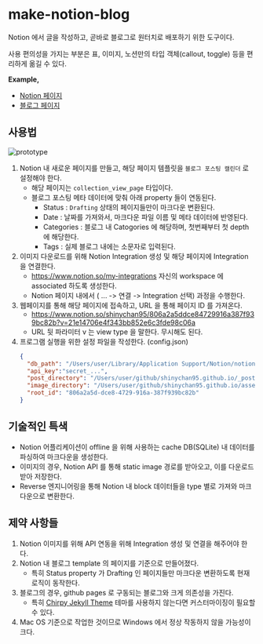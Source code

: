 # make-notion-blog

Notion 에서 글을 작성하고, 곧바로 블로그로 원터치로 배포하기 위한 도구이다.

사용 편의성을 가지는 부분은 표, 이미지, 노션만의 타입 객체(callout, toggle) 등을 편리하게 옮길 수 있다.

**Example,**
- [Notion 페이지](https://shinychan95.notion.site/Notion-1eafdee6189c46fea0fe5bff83f07309)
- [블로그 페이지](https://shinychan95.github.io/posts/Notion-글,-버튼-하나로-블로그-배포-가능/)

## 사용법

![prototype](https://user-images.githubusercontent.com/39409255/233854586-3d1705be-4916-4416-ad2f-e8fb8fcdb512.gif)

1. Notion 내 새로운 페이지를 만들고, 해당 페이지 템플릿을 `블로그 포스팅 캘린더` 로 설정해야 한다.
   - 해당 페이지는 `collection_view_page` 타입이다.
   - 블로그 포스팅 메타 데이터에 맞춰 아래 property 들이 연동된다.
      - Status : `Drafting` 상태의 페이지들만이 마크다운 변환된다.
      - Date : 날짜를 가져와서, 마크다운 파일 이름 및 메타 데이터에 반영된다.
      - Categories : 블로그 내 Catogories 에 해당하며, 첫번째부터 첫 depth 에 해당한다.
      - Tags : 실제 블로그 내에는 소문자로 입력된다.
2. 이미지 다운로드를 위해 Notion Integration 생성 및 해당 페이지에 Integration 을 연결한다.
   - https://www.notion.so/my-integrations 자신의 workspace 에 associated 하도록 생성한다.
   - Notion 페이지 내에서 ( ... -> 연결 -> Integration 선택) 과정을 수행한다.
3. 웹페이지를 통해 해당 페이지에 접속하고, URL 을 통해 페이지 ID 를 가져온다.
   - https://www.notion.so/shinychan95/806a2a5ddce84729916a387f939bc82b?v=21e14706e4f343bb852e6c3fde98c06a
   - URL 뒷 파라미터 v 는 view type 을 말한다. 무시해도 된다.
4. 프로그램 실행을 위한 설정 파일을 작성한다. (config.json)
    ```json
    {
      "db_path": "/Users/user/Library/Application Support/Notion/notion.db",
      "api_key":"secret_...",
      "post_directory": "/Users/user/github/shinychan95.github.io/_posts",
      "image_directory": "/Users/user/github/shinychan95.github.io/assets/pages",
      "root_id": "806a2a5d-dce8-4729-916a-387f939bc82b"
    }
    ```

## 기술적인 특색
- Notion 어플리케이션이 offline 을 위해 사용하는 cache DB(SQLite) 내 데이터를 파싱하여 마크다운을 생성한다.
- 이미지의 경우, Notion API 를 통해 static image 경로를 받아오고, 이를 다운로드 받아 저장한다.
- Reverse 엔지니어링을 통해 Notion 내 block 데이터들을 type 별로 가져와 마크다운으로 변환한다.

## 제약 사항들
1. Notion 이미지를 위해 API 연동을 위해 Integration 생성 및 연결을 해주어야 한다.
2. Notion 내 블로그 template 의 페이지를 기준으로 만들어졌다.
   - 특히 Status property 가 Drafting 인 페이지들만 마크다운 변환하도록 현재 로직이 동작한다.
3. 블로그의 경우, github pages 로 구동되는 블로그와 크게 의존성을 가진다.
    - 특히 [Chirpy Jekyll Theme](https://github.com/cotes2020/jekyll-theme-chirpy) 테마를 사용하지 않는다면 커스터마이징이 필요할 수 있다.
4. Mac OS 기준으로 작업한 것이므로 Windows 에서 정상 작동하지 않을 가능성이 크다.

